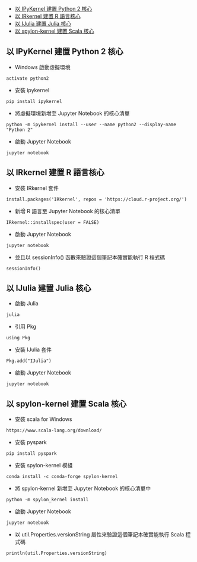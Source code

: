 - [以 IPyKernel 建置 Python 2 核心](#%E4%BB%A5-ipykernel-%E5%BB%BA%E7%BD%AE-python-2-%E6%A0%B8%E5%BF%83)
- [以 IRkernel 建置 R 語言核心](#%E4%BB%A5-irkernel-%E5%BB%BA%E7%BD%AE-r-%E8%AA%9E%E8%A8%80%E6%A0%B8%E5%BF%83)
- [以 IJulia 建置 Julia 核心](#%E4%BB%A5-ijulia-%E5%BB%BA%E7%BD%AE-julia-%E6%A0%B8%E5%BF%83)
- [以 spylon-kernel 建置 Scala 核心](#%E4%BB%A5-spylon-kernel-%E5%BB%BA%E7%BD%AE-scala-%E6%A0%B8%E5%BF%83)
## 以 IPyKernel 建置 Python 2 核心

* Windows 啟動虛擬環境
```{py}
activate python2
```
* 安裝 ipykernel
```{py}
pip install ipykernel
```
* 將虛擬環境新增至 Jupyter Notebook 的核心清單
```{py}
python -m ipykernel install --user --name python2 --display-name "Python 2"
```
* 啟動 Jupyter Notebook
```{py}
jupyter notebook
```

## 以 IRkernel 建置 R 語言核心

* 安裝 IRkernel 套件
```{py}
install.packages('IRkernel', repos = 'https://cloud.r-project.org/')
```
* 新增 R 語言至 Jupyter Notebook 的核心清單
```{py}
IRkernel::installspec(user = FALSE)
```
* 啟動 Jupyter Notebook
```{py}
jupyter notebook
```
* 並且以 sessionInfo() 函數來驗證這個筆記本確實能執行 R 程式碼
```{py}
sessionInfo()
```
## 以 IJulia 建置 Julia 核心

* 啟動 Julia
```{py}
julia
```
* 引用 Pkg
```{py}
using Pkg
```
* 安裝 IJulia 套件
```{py}
Pkg.add("IJulia")
```
* 啟動 Jupyter Notebook
```{py}
jupyter notebook
```
## 以 spylon-kernel 建置 Scala 核心
* 安裝 scala for Windows
```
https://www.scala-lang.org/download/
```
* 安裝 pyspark
```
pip install pyspark
```
* 安裝 spylon-kernel 模組
```{py}
conda install -c conda-forge spylon-kernel
```
* 將 spylon-kernel 新增至 Jupyter Notebook 的核心清單中
```{py}
python -m spylon_kernel install
```
* 啟動 Jupyter Notebook
```{py}
jupyter notebook
```
* 以 util.Properties.versionString 屬性來驗證這個筆記本確實能執行 Scala 程式碼
```{py}
println(util.Properties.versionString)
```